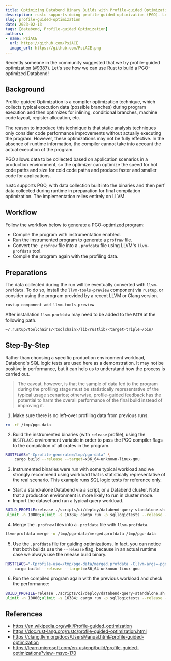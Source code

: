 ```yaml
---
title: Optimizing Databend Binary Builds with Profile-guided Optimization
description: rustc supports doing profile-guided optimization (PGO). Let's see how we can make it work for Databend.
slug: profile-guided-optimization
date: 2023-02-13
tags: [databend, Profile-guided Optimization]
authors:
- name: PsiACE
  url: https://github.com/PsiACE
  image_url: https://github.com/PsiACE.png
---
```


Recently someone in the community suggested that we try profile-guided optimization ([#9387](https://github.com/datafuselabs/databend/issues/9387)). Let's see how we can use Rust to build a PGO-optimized Databend!

## Background

Profile-guided Optimization is a compiler optimization technique, which collects typical execution data (possible branches) during program execution and then optimizes for inlining, conditional branches, machine code layout, register allocation, etc.

The reason to introduce this technique is that static analysis techniques only consider code performance improvements without actually executing the program. However, these optimizations may not be fully effective. In the absence of runtime information, the compiler cannot take into account the actual execution of the program.

PGO allows data to be collected based on application scenarios in a production environment, so the optimizer can optimize the speed for hot code paths and size for cold code paths and produce faster and smaller code for applications.

rustc supports PGO, with data collection built into the binaries and then perf data collected during runtime in preparation for final compilation optimization. The implementation relies entirely on LLVM.

## Workflow

Follow the workflow below to generate a PGO-optimized program:

- Compile the program with instrumentation enabled.
- Run the instrumented program to generate a `profraw` file.
- Convert the `.profraw` file into a `.profdata` file using LLVM's `llvm-profdata` tool.
- Compile the program again with the profiling data.

## Preparations

The data collected during the run will be eventually converted with `llvm-profdata`. To do so, install the `llvm-tools-preview` component via `rustup`, or consider using the program provided by a recent LLVM or Clang version.

```bash
rustup component add llvm-tools-preview
```

After installation `llvm-profdata` may need to be added to the `PATH` at the following path.

```bash
~/.rustup/toolchains/<toolchain>/lib/rustlib/<target-triple>/bin/
```

## Step-By-Step

Rather than choosing a specific production environment workload, Databend's SQL logic tests are used here as a demonstration. It may not be positive in performance, but it can help us to understand how the process is carried out.

> The caveat, however, is that the sample of data fed to the program during the profiling stage must be statistically representative of the typical usage scenarios; otherwise, profile-guided feedback has the potential to harm the overall performance of the final build instead of improving it.

1. Make sure there is no left-over profiling data from previous runs.

  ```bash
  rm -rf /tmp/pgo-data
  ```

2. Build the instrumented binaries (with `release` profile), using the `RUSTFLAGS` environment variable in order to pass the PGO compiler flags to the compilation of all crates in the program.

  ```bash
  RUSTFLAGS="-Cprofile-generate=/tmp/pgo-data" \
      cargo build --release --target=x86_64-unknown-linux-gnu
  ```

3. Instrumented binaries were run with some typical workload and we strongly recommend using workload that is statistically representative of the real scenario. This example runs SQL logic tests for reference only.
  - Start a stand-alone Databend via a script, or a Databend cluster. Note that a production environment is more likely to run in cluster mode.
  - Import the dataset and run a typical query workload.

  ```bash
  BUILD_PROFILE=release ./scripts/ci/deploy/databend-query-standalone.sh
  ulimit -n 10000;ulimit -s 16384; cargo run -p sqllogictests --release -- --enable_sandbox --parallel 16 --no-fail-fast
  ```

4. Merge the `.profraw` files into a `.profdata` file with `llvm-profdata`.

  ```bash
  llvm-profdata merge -o /tmp/pgo-data/merged.profdata /tmp/pgo-data
  ```

5. Use the `.profdata` file for guiding optimizations. In fact, you can notice that both builds use the `--release` flag, because in an actual runtime case we always use the release build binary.

  ```bash
  RUSTFLAGS="-Cprofile-use=/tmp/pgo-data/merged.profdata -Cllvm-args=-pgo-warn-missing-function" \
      cargo build --release --target=x86_64-unknown-linux-gnu
  ```

6. Run the compiled program again with the previous workload and check the performance:

  ```bash
  BUILD_PROFILE=release ./scripts/ci/deploy/databend-query-standalone.sh
  ulimit -n 10000;ulimit -s 16384; cargo run -p sqllogictests --release -- --enable_sandbox --parallel 16 --no-fail-fast
  ```

## References

- https://en.wikipedia.org/wiki/Profile-guided_optimization
- https://doc.rust-lang.org/rustc/profile-guided-optimization.html
- https://clang.llvm.org/docs/UsersManual.html#profile-guided-optimization
- https://learn.microsoft.com/en-us/cpp/build/profile-guided-optimizations?view=msvc-170
